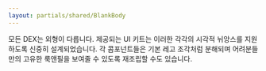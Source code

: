 ```yaml
---
layout: partials/shared/BlankBody
---
```


모든 DEX는 외형이 다릅니다. 제공되는 UI 키트는 이러한 각각의 시각적 뉘앙스를 지원하도록 신중히 설계되었습니다. 각 콤포넌트들은 기본 레고 조각처럼 분해되며 어려분들만의 고유한 룩앤필을 보여줄 수 있도록 재조립할 수도 있습니다.
